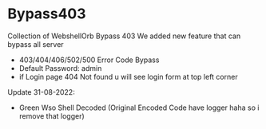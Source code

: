 # Bypass403
Collection of WebshellOrb Bypass 403
We added new feature that can bypass all server
- 403/404/406/502/500 Error Code Bypass
- Default Password: admin
- if Login page 404 Not found u will see login form at top left corner

Update 31-08-2022:
- Green Wso Shell Decoded
  (Original Encoded Code have logger haha so i remove that logger)
